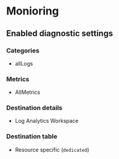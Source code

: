 # Monioring

## Enabled diagnostic settings

### Categories

- allLogs

### Metrics

- AllMetrics

### Destination details

- Log Analytics Workspace

### Destination table

- Resource specific (`dedicated`)
